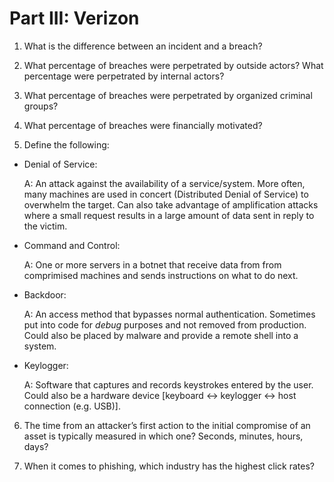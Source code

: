 # Part III: Verizon
1.	What is the difference between an incident and a breach? 

2.	What percentage of breaches were perpetrated by outside actors? What percentage were perpetrated by internal actors? 

3.	What percentage of breaches were perpetrated by organized criminal groups? 


4.	What percentage of breaches were financially motivated? 


5.	Define the following: 

- Denial of Service:

    A: An attack against the availability of a service/system. More often, many machines are used in concert (Distributed Denial of Service) to overwhelm the target. Can also take advantage of amplification attacks where a small request results in a large amount of data sent in reply to the victim.  
    
- Command and Control: 

    A: One or more servers in a botnet that receive data from from comprimised machines and sends instructions on what to do next.
    
- Backdoor:

    A: An access method that bypasses normal authentication. Sometimes put into code for _debug_ purposes and not removed from production. Could also be placed by malware and provide a remote shell into a system.
    
- Keylogger:
 
    A: Software that captures and records keystrokes entered by the user. Could also be a hardware device [keyboard <-> keylogger <-> host connection (e.g. USB)].

6.	The time from an attacker’s first action to the initial compromise of an asset is typically measured in which one? Seconds, minutes, hours, days? 


7.	When it comes to phishing, which industry has the highest click rates?

